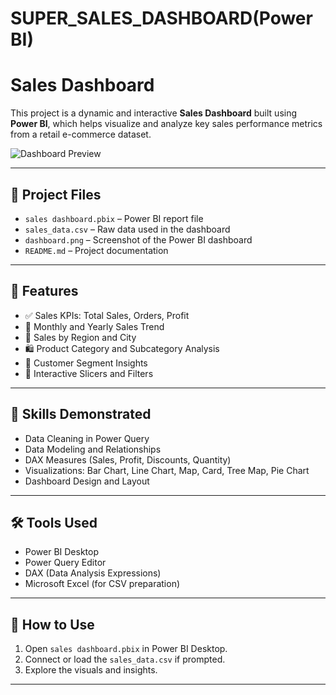 # SUPER_SALES_DASHBOARD(Power BI)
# Sales Dashboard 

This project is a dynamic and interactive **Sales Dashboard** built using **Power BI**, which helps visualize and analyze key sales performance metrics from a retail e-commerce dataset.

![Dashboard Preview](dashboard.png)

---

## 📁 Project Files

- `sales dashboard.pbix` – Power BI report file
- `sales_data.csv` – Raw data used in the dashboard
- `dashboard.png` – Screenshot of the Power BI dashboard
- `README.md` – Project documentation

---

## 📌 Features

- ✅ Sales KPIs: Total Sales, Orders, Profit
- 📅 Monthly and Yearly Sales Trend
- 📍 Sales by Region and City
- 🛍️ Product Category and Subcategory Analysis
- 👤 Customer Segment Insights
- 🎯 Interactive Slicers and Filters

---

## 🧠 Skills Demonstrated

- Data Cleaning in Power Query
- Data Modeling and Relationships
- DAX Measures (Sales, Profit, Discounts, Quantity)
- Visualizations: Bar Chart, Line Chart, Map, Card, Tree Map, Pie Chart
- Dashboard Design and Layout

---

## 🛠️ Tools Used

- Power BI Desktop
- Power Query Editor
- DAX (Data Analysis Expressions)
- Microsoft Excel (for CSV preparation)

---

## 🚀 How to Use

1. Open `sales dashboard.pbix` in Power BI Desktop.
2. Connect or load the `sales_data.csv` if prompted.
3. Explore the visuals and insights.

---
